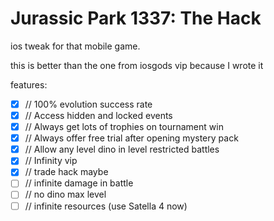 # Jurassic Park 1337: The Hack
ios tweak for that mobile game. 

this is better than the one from iosgods vip because I wrote it 

features:

- [x] // 100% evolution success rate
- [x] // Access hidden and locked events
- [x] // Always get lots of trophies on tournament win
- [x] // Always offer free trial after opening mystery pack
- [x] // Allow any level dino in level restricted battles
- [x] // Infinity vip
- [x] // trade hack maybe
- [ ] // infinite damage in battle
- [ ] // no dino max level
- [ ] // infinite resources (use Satella 4 now)
